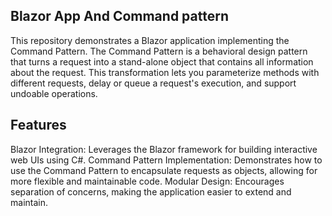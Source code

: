 ## Blazor App And Command pattern
This repository demonstrates a Blazor application implementing the Command Pattern. The Command Pattern is a behavioral design pattern that turns a request into a stand-alone object that contains all information about the request. This transformation lets you parameterize methods with different requests, delay or queue a request's execution, and support undoable operations.

## Features
Blazor Integration: Leverages the Blazor framework for building interactive web UIs using C#.
Command Pattern Implementation: Demonstrates how to use the Command Pattern to encapsulate requests as objects, allowing for more flexible and maintainable code.
Modular Design: Encourages separation of concerns, making the application easier to extend and maintain.
